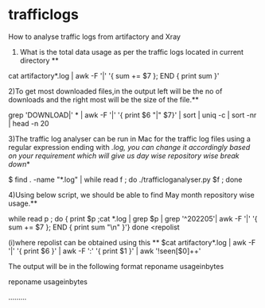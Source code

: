# trafficlogs
How to analyse traffic logs from artifactory and Xray 

1) What is the total data usage as per the traffic logs located in current directory
**


cat artifactory*.log  | awk -F '|' '{ sum += $7 }; END { print sum }'

2)To get most downloaded files,in the output left will be the no of downloads and the right most will be the size of the file.**

grep 'DOWNLOAD|' * | awk -F '|' '{ print $6 "|" $7}' | sort | uniq -c | sort -nr | head -n 20


3)The traffic log analyser can be run in Mac for the traffic log files using a regular expression ending with *.log,
you can change it accordingly based on your requirement which will give us day wise repository wise break down**

$ find . -name "*.log" | while read f ; do ./trafficloganalyser.py $f ; done

4)Using below script, we should be able to find May month repository wise usage.**



while read p ; do { print $p ;cat *.log | grep $p | grep '^202205'| awk -F '|'  '{ sum += $7 }; END  { print  sum "\n"  }'} done <repolist 

  (i)where repolist can be obtained using this **
    $cat artifactory*.log | awk -F '|'  '{ print $6 }' | awk -F ':' '{ print $1 }' | awk '!seen[$0]++'                                                                                                                                          

                                                                                                                                           
 The output will be in the following format
reponame
usageinbytes
                                                                                                                                           
reponame
usageinbytes 
                                                                                                                                          
.........                                                                                                                                        
                                                                                                                                     
                                                                                                                                           
                                                                                                                                         
